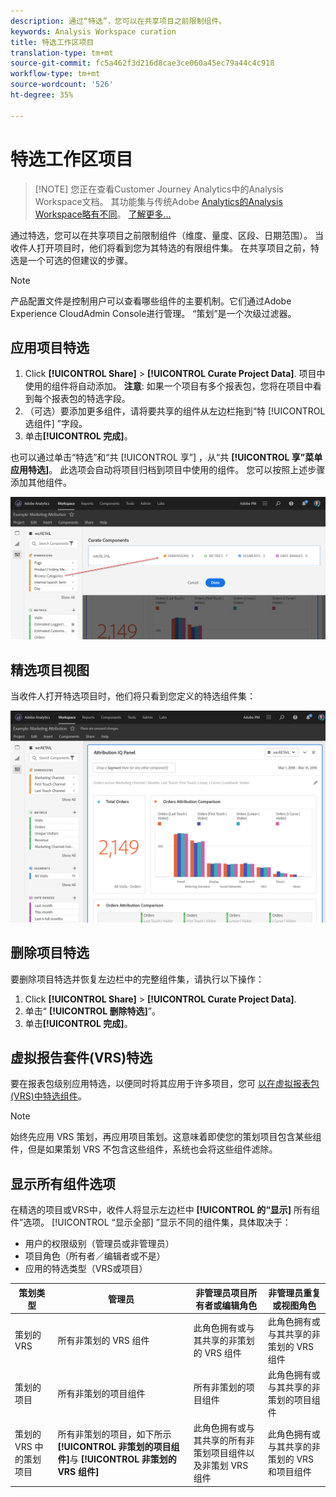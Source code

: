 ```yaml
---
description: 通过“特选”，您可以在共享项目之前限制组件。
keywords: Analysis Workspace curation
title: 特选工作区项目
translation-type: tm+mt
source-git-commit: fc5a462f3d216d8cae3ce060a45ec79a44c4c918
workflow-type: tm+mt
source-wordcount: '526'
ht-degree: 35%

---
```



# 特选工作区项目

>[!NOTE] 您正在查看Customer Journey Analytics中的Analysis Workspace文档。 其功能集与传统Adobe [Analytics的Analysis Workspace略有不同](https://docs.adobe.com/content/help/zh-Hans/analytics/analyze/analysis-workspace/home.html)。 [了解更多...](/help/getting-started/cja-aa.md)

通过特选，您可以在共享项目之前限制组件（维度、量度、区段、日期范围）。 当收件人打开项目时，他们将看到您为其特选的有限组件集。 在共享项目之前，特选是一个可选的但建议的步骤。

>[!NOTE]
> 产品配置文件是控制用户可以查看哪些组件的主要机制。它们通过Adobe Experience CloudAdmin Console进行管理。 “策划”是一个次级过滤器。

## 应用项目特选

1. Click **[!UICONTROL Share]** > **[!UICONTROL Curate Project Data]**.
项目中使用的组件将自动添加。
   **注意**: 如果一个项目有多个报表包，您将在项目中看到每个报表包的特选字段。
1. （可选）要添加更多组件，请将要共享的组件从左边栏拖到“特 [!UICONTROL 选组件] ”字段。
1. 单击&#x200B;**[!UICONTROL 完成]**。

也可以通过单击“特选”和“共 [!UICONTROL 享”] ，从“共 **[!UICONTROL 享”菜单应用特选]**。 此选项会自动将项目归档到项目中使用的组件。 您可以按照上述步骤添加其他组件。

![](assets/curation-field.png)

## 精选项目视图

当收件人打开特选项目时，他们将只看到您定义的特选组件集：

![](assets/curate-project.png)

## 删除项目特选

要删除项目特选并恢复左边栏中的完整组件集，请执行以下操作：
1. Click **[!UICONTROL Share]** > **[!UICONTROL Curate Project Data]**.
1. 单击“ **[!UICONTROL 删除特选]**”。
1. 单击&#x200B;**[!UICONTROL 完成]**。

## 虚拟报告套件(VRS)特选

要在报表包级别应用特选，以便同时将其应用于许多项目，您可 [以在虚拟报表包(VRS)中特选组件](https://docs.adobe.com/content/help/zh-Hans/analytics/components/virtual-report-suites/vrs-components.html)。

>[!NOTE]
> 始终先应用 VRS 策划，再应用项目策划。这意味着即使您的策划项目包含某些组件，但是如果策划 VRS 不包含这些组件，系统也会将这些组件滤除。

## 显示所有组件选项

在精选的项目或VRS中，收件人将显示左边栏中 **[!UICONTROL 的“显示]** 所有组件”选项。 [!UICONTROL “显示全部] ”显示不同的组件集，具体取决于：

* 用户的权限级别（管理员或非管理员）
* 项目角色（所有者／编辑者或不是）
* 应用的特选类型（VRS或项目）

| 策划类型 | 管理员 | 非管理员项目所有者或编辑角色 | 非管理员重复或视图角色 |
|---|---|---|---|
| 策划的 VRS | 所有非策划的 VRS 组件 | 此角色拥有或与其共享的非策划的 VRS 组件 | 此角色拥有或与其共享的非策划的 VRS 组件 |
| 策划的项目 | 所有非策划的项目组件 | 所有非策划的项目组件 | 此角色拥有或与其共享的非策划的项目组件 |
| 策划的 VRS 中的策划项目 | 所有非策划的项目，如下所示 **[!UICONTROL 非策划的项目组件]**&#x200B;与 **[!UICONTROL 非策划的 VRS 组件]** | 此角色拥有或与其共享的所有非策划项目组件以及非策划 VRS 组件 | 此角色拥有或与其共享的非策划的 VRS 和项目组件 |
